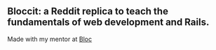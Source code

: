 ## Bloccit: a Reddit replica to teach the fundamentals of web development and Rails.
Made with my mentor at [Bloc](http://bloc.io) 
